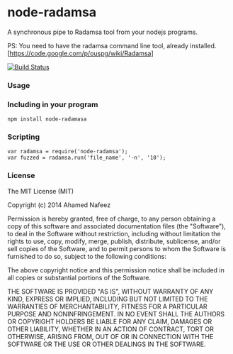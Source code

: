 node-radamsa
=============

 A synchronous pipe to Radamsa tool from your nodejs programs.

 PS: You need to have the radamsa command line tool, already installed. [https://code.google.com/p/ouspg/wiki/Radamsa]

[![Build Status](https://travis-ci.org/skepticfx/node-radamsa.svg?branch=master)](https://travis-ci.org/skepticfx/node-radamsa)

### Usage

### Including in your program
````
npm install node-radamasa
````

### Scripting

````
var radamsa = require('node-radamsa');
var fuzzed = radamsa.run('file_name', '-n', '10');
````

### License

The MIT License (MIT)

Copyright (c) 2014 Ahamed Nafeez

Permission is hereby granted, free of charge, to any person obtaining a copy of
this software and associated documentation files (the "Software"), to deal in
the Software without restriction, including without limitation the rights to
use, copy, modify, merge, publish, distribute, sublicense, and/or sell copies of
the Software, and to permit persons to whom the Software is furnished to do so,
subject to the following conditions:

The above copyright notice and this permission notice shall be included in all
copies or substantial portions of the Software.

THE SOFTWARE IS PROVIDED "AS IS", WITHOUT WARRANTY OF ANY KIND, EXPRESS OR
IMPLIED, INCLUDING BUT NOT LIMITED TO THE WARRANTIES OF MERCHANTABILITY, FITNESS
FOR A PARTICULAR PURPOSE AND NONINFRINGEMENT. IN NO EVENT SHALL THE AUTHORS OR
COPYRIGHT HOLDERS BE LIABLE FOR ANY CLAIM, DAMAGES OR OTHER LIABILITY, WHETHER
IN AN ACTION OF CONTRACT, TORT OR OTHERWISE, ARISING FROM, OUT OF OR IN
CONNECTION WITH THE SOFTWARE OR THE USE OR OTHER DEALINGS IN THE SOFTWARE.
